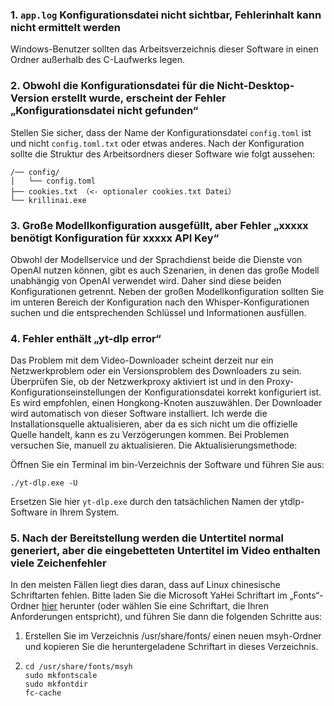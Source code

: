 ### 1. `app.log` Konfigurationsdatei nicht sichtbar, Fehlerinhalt kann nicht ermittelt werden
Windows-Benutzer sollten das Arbeitsverzeichnis dieser Software in einen Ordner außerhalb des C-Laufwerks legen.

### 2. Obwohl die Konfigurationsdatei für die Nicht-Desktop-Version erstellt wurde, erscheint der Fehler „Konfigurationsdatei nicht gefunden“
Stellen Sie sicher, dass der Name der Konfigurationsdatei `config.toml` ist und nicht `config.toml.txt` oder etwas anderes.
Nach der Konfiguration sollte die Struktur des Arbeitsordners dieser Software wie folgt aussehen:
```
/── config/
│   └── config.toml
├── cookies.txt （<- optionaler cookies.txt Datei）
└── krillinai.exe
```

### 3. Große Modellkonfiguration ausgefüllt, aber Fehler „xxxxx benötigt Konfiguration für xxxxx API Key“
Obwohl der Modellservice und der Sprachdienst beide die Dienste von OpenAI nutzen können, gibt es auch Szenarien, in denen das große Modell unabhängig von OpenAI verwendet wird. Daher sind diese beiden Konfigurationen getrennt. Neben der großen Modellkonfiguration sollten Sie im unteren Bereich der Konfiguration nach den Whisper-Konfigurationen suchen und die entsprechenden Schlüssel und Informationen ausfüllen.

### 4. Fehler enthält „yt-dlp error“
Das Problem mit dem Video-Downloader scheint derzeit nur ein Netzwerkproblem oder ein Versionsproblem des Downloaders zu sein. Überprüfen Sie, ob der Netzwerkproxy aktiviert ist und in den Proxy-Konfigurationseinstellungen der Konfigurationsdatei korrekt konfiguriert ist. Es wird empfohlen, einen Hongkong-Knoten auszuwählen. Der Downloader wird automatisch von dieser Software installiert. Ich werde die Installationsquelle aktualisieren, aber da es sich nicht um die offizielle Quelle handelt, kann es zu Verzögerungen kommen. Bei Problemen versuchen Sie, manuell zu aktualisieren. Die Aktualisierungsmethode:

Öffnen Sie ein Terminal im bin-Verzeichnis der Software und führen Sie aus:
```
./yt-dlp.exe -U
```
Ersetzen Sie hier `yt-dlp.exe` durch den tatsächlichen Namen der ytdlp-Software in Ihrem System.

### 5. Nach der Bereitstellung werden die Untertitel normal generiert, aber die eingebetteten Untertitel im Video enthalten viele Zeichenfehler
In den meisten Fällen liegt dies daran, dass auf Linux chinesische Schriftarten fehlen. Bitte laden Sie die Microsoft YaHei Schriftart im „Fonts“-Ordner [hier](https://modelscope.cn/models/Maranello/KrillinAI_dependency_cn/resolve/master/%E5%AD%97%E4%BD%93/msyh.ttc) herunter (oder wählen Sie eine Schriftart, die Ihren Anforderungen entspricht), und führen Sie dann die folgenden Schritte aus:
1. Erstellen Sie im Verzeichnis /usr/share/fonts/ einen neuen msyh-Ordner und kopieren Sie die heruntergeladene Schriftart in dieses Verzeichnis.
2. 
    ```
    cd /usr/share/fonts/msyh
    sudo mkfontscale
    sudo mkfontdir
    fc-cache
    ```